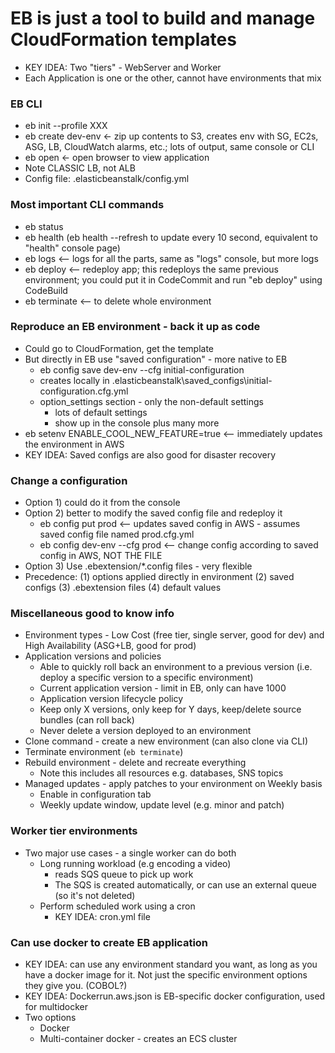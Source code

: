# EB is just a tool to build and manage CloudFormation templates
- KEY IDEA: Two "tiers" - WebServer and Worker
- Each Application is one or the other, cannot have environments that mix

### EB CLI
- eb init --profile XXX
- eb create dev-env <- zip up contents to S3, creates env with SG, EC2s, ASG, LB, CloudWatch alarms, etc.; lots of output, same console or CLI
- eb open <- open browser to view application
- Note CLASSIC LB, not ALB
- Config file: .elasticbeanstalk/config.yml

### Most important CLI commands
- eb status
- eb health (eb health --refresh to update every 10 second, equivalent to "health" console page)
- eb logs <-- logs for all the parts, same as "logs" console, but more logs
- eb deploy <-- redeploy app; this redeploys the same previous environment; you could put it in CodeCommit and run "eb deploy" using CodeBuild
- eb terminate <-- to delete whole environment

### Reproduce an EB environment - back it up as code
- Could go to CloudFormation, get the template
- But directly in EB use "saved configuration" - more native to EB
  - eb config save dev-env --cfg initial-configuration
  - creates locally in .elasticbeanstalk\saved_configs\initial-configuration.cfg.yml
  - option_settings section - only the non-default settings 
    - lots of default settings 
    - show up in the console plus many more
- eb setenv ENABLE_COOL_NEW_FEATURE=true <-- immediately updates the environment in AWS
- KEY IDEA: Saved configs are also good for disaster recovery

### Change a configuration
  - Option 1) could do it from the console
  - Option 2) better to modify the saved config file and redeploy it
    - eb config put prod <-- updates saved config in AWS - assumes saved config file named prod.cfg.yml
    - eb config dev-env --cfg prod <-- change config according to saved config in AWS, NOT THE FILE
  - Option 3) Use .ebextension/*.config files - very flexible
  - Precedence: (1) options applied directly in environment (2) saved configs (3) .ebextension files (4) default values

### Miscellaneous good to know info
- Environment types - Low Cost (free tier, single server, good for dev) and High Availability (ASG+LB, good for prod)
- Application versions and policies
  - Able to quickly roll back an environment to a previous version (i.e. deploy a specific version to a specific environment)
  - Current application version - limit in EB, only can have 1000
  - Application version lifecycle policy
  - Keep only X versions, only keep for Y days, keep/delete source bundles (can roll back)
  - Never delete a version deployed to an environment
- Clone command - create a new environment (can also clone via CLI)
- Terminate environment (`eb terminate`)
- Rebuild environment - delete and recreate everything
  - Note this includes all resources e.g. databases, SNS topics
- Managed updates - apply patches to your environment on Weekly basis
  - Enable in configuration tab
  - Weekly update window, update level (e.g. minor and patch)

### Worker tier environments
- Two major use cases - a single worker can do both
  - Long running workload (e.g encoding a video) 
    - reads SQS queue to pick up work
    - The SQS is created automatically, or can use an external queue (so it's not deleted)
  - Perform scheduled work using a cron
    - KEY IDEA: cron.yml file

### Can use docker to create EB application
- KEY IDEA: can use any environment standard you want, as long as you have a docker image for it. Not just the specific environment options they give you. (COBOL?)
- KEY IDEA: Dockerrun.aws.json is EB-specific docker configuration, used for multidocker 
- Two options
  - Docker
  - Multi-container docker - creates an ECS cluster
